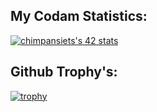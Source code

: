 ## My Codam Statistics:

[![chimpansiets's 42 stats](https://badge42.herokuapp.com/api/stats/svoort)](https://github.com/JaeSeoKim/badge42)

## Github Trophy's:

[![trophy](https://github-profile-trophy.vercel.app/?username=chimpansiets)](https://github.com/ryo-ma/github-profile-trophy)
